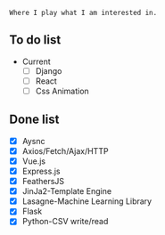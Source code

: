 ```
Where I play what I am interested in.
```
## To do list
- Current
  - [ ] Django
  - [ ] React
  - [ ] Css Animation

## Done list
  - [x] Aysnc
  - [x] Axios/Fetch/Ajax/HTTP
  - [x] Vue.js
  - [x] Express.js
  - [x] FeathersJS
  - [x] JinJa2-Template Engine
  - [x] Lasagne-Machine Learning Library
  - [x] Flask
  - [x] Python-CSV write/read
